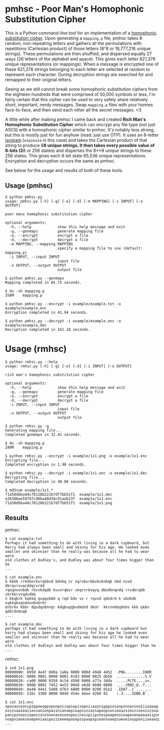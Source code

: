 # pmhsc - Poor Man's Homophonic Substitution Cipher

This is a Python command-line tool for an implementation of a [homophonic substitution cipher](https://en.wikipedia.org/wiki/Substitution_cipher#Homophonic_substitution). Upon generating a `mapping.p` file, pmhsc takes 8 random, non-repeating letters and gathers all the permutations with repetitions (Cartesian product) of those letters (8^8 or 16,777,216 unique strings). These permutations are then shuffled, and dispersed equally 27 ways (26 letters of the alphabet and space). This gives each letter 621,378 unique representations (or mappings). When a message is encrypted one of these 621,378 strings belonging to each letter are selected at random to represent each character. During decryption strings are searched for and remapped to their original letters.

Seeing as we still cannot break some homophonic substitution ciphers from the eighteen hundreds that were comprised of 50,000 symbols or less, I'm fairly certain that this cipher can be used to very safely share relatively short, important, nerdy messages. Swap `mapping.p` files with your homies face-to-face, and then send each other all the secret messages. <3

A little while after making pmhsc I came back and created **Rich Man's Homophonic Substitution Cipher** which can encrypt any file type (not just ASCII) with a homophonic cipher similar to pmhsc. It's notably less strong, but this is mostly just for fun anyhow (read: just use OTP). It uses an 8-letter [isogram](https://en.wikipedia.org/wiki/Isogram) (`espinoza` in this case) and takes the Cartesian product of that string to produce 8**8 unique strings. It then takes every possible value of 8-bits (2**8 or 256 states) and disperses the 8**8 unique strings to these 256 states. This gives each 8-bit state 65,536 unique representations. Encryption and decryption occurs the same as pmhsc.

See below for the usage and results of both of these tools.

## Usage (pmhsc)
```
$ python pmhsc.py
usage: pmhsc.py [-h] [-g] [-e] [-d] [-m MAPPING] [-i INPUT] [-o OUTPUT]

poor mans homophonic substitution cipher

optional arguments:
  -h, --help            show this help message and exit
  -g, --genmaps         generate mapping file
  -e, --encrypt         encrypt a file
  -d, --decrypt         decrypt a file
  -m MAPPING, --mapping MAPPING
                        specify a mapping file to use (default: mapping.p)
  -i INPUT, --input INPUT
                        input file
  -o OUTPUT, --output OUTPUT
                        output file

$ python pmhsc.py --genmaps
Mapping completed in 85.75 seconds.

$ du -sh mapping.p
358M	mapping.p

$ python pmhsc.py --encrypt -i example/example.txt -o example/example.enc
Encryption completed in 41.94 seconds.

$ python pmhsc.py --decrypt -i example/example.enc -o example/example.dec
Decryption completed in 161.18 seconds.
```

# Usage (rmhsc)
```
$ python rmhsc.py --help
usage: rmhsc.py [-h] [-g] [-e] [-d] [-i INPUT] [-o OUTPUT]

rich man's homophonic substitution cipher

optional arguments:
  -h, --help            show this help message and exit
  -g, --genmaps         generate mapping file
  -e, --encrypt         encrypt a file
  -d, --decrypt         decrypt a file
  -i INPUT, --input INPUT
                        input file
  -o OUTPUT, --output OUTPUT
                        output file

$ python rmhsc.py -g
Generating mapping file...
Completed genmaps in 32.41 seconds.

$ du -sh mapping.p
289M	mapping.p

$ python rmhsc.py --encrypt -i example/1x1.png -o example/1x1.enc
Encrypting file...
Completed encryption in 1.90 seconds.

$ python rmhsc.py --decrypt -i example/1x1.enc -o example/1x1.dec
Decrypting file...
Completed decryption in 40.88 seconds.

$ md5sum example/1x1.*
71a50dbba44c78128b221b7df7bb51f1  example/1x1.dec
e26386ee59797c96ba40d38c91aab23f  example/1x1.enc
71a50dbba44c78128b221b7df7bb51f1  example/1x1.png
```

## Results

pmhsc:
```
$ cat example.txt
Perhaps it had something to do with living in a dark cupboard, but
Harry had always been small and skinny for his age. He looked even
smaller and skinnier than he really was because all he had to wear were
old clothes of Dudley's, and Dudley was about four times bigger than he
...

$ cat example.enc
b kbkk rrkdknrkvrqkbvd bdnkq nr nqrvbvrbbvkvknbqb nbd nvvd  dkrqvrvvqrddqrvrdd
rqnqnvvnbdk rbvvkdqdb bvvnrqbvr vkqrvrbvqvq dbndknqndq rrvdbrqdb vkrkkrvvqdvdkb
n bkqkrk kqkkq qvqqvbdd q rqd bdv vv r rqvvd qdndrd k vbnkdk vqkkqkvqndnnnbnbrkr
drbrkv kbbr dqndqnbnnqr kdqbvqqbvdkdnd dkdr  kkrnnkbqdnbv kkk qkbn  qddrdnbnqb
...

$ cat example.dec
perhaps it had something to do with living in a dark cupboard but
harry had always been small and skinny for his age he looked even
smaller and skinnier than he really was because all he had to wear were
old clothes of dudleys and dudley was about four times bigger than he
...
```

rmhsc:
```
$ xxd 1x1.png
00000000: 8950 4e47 0d0a 1a0a 0000 000d 4948 4452  .PNG........IHDR
00000010: 0000 0001 0000 0001 0103 0000 0025 db56  .............%.V
00000020: ca00 0000 0350 4c54 4500 0000 a77a 3dda  .....PLTE....z=.
00000030: 0000 0001 7452 4e53 0040 e6d8 6600 0000  ....tRNS.@..f...
00000040: 0a49 4441 5408 d763 6000 0000 0200 01e2  .IDAT..c`.......
00000050: 21bc 3300 0000 0049 454e 44ae 4260 82    !.3....IEND.B`.

$ cat 1x1.enc
nposaznsonipzppeeoppzponpniiopiepizapniiaaznipppsosanpznnaninoiiioaoapinpazansa
ozszsaaieaiiossanionpaisnianaepioapsszzassapoopionieoazszaszszenizzsoaippsanoap
panipznooziepezzsnzononazosoonpezinaispiipznoipaapenoioapananpaoaaiipsniiasnnzo
noapnzaoezeaepeniaaipozzzeeeepasepsspaapspzeansoaepiaeoeiospponiioeaazpoazaipop
...
```
